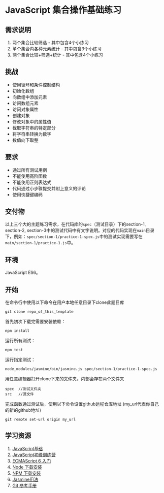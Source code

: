 # JavaScript 集合操作基础练习

## 需求说明
1. 两个集合比较筛选 - 其中包含4个小练习
2. 单个集合内各种元素统计 - 其中包含3个小练习
3. 两个集合比较+筛选+统计 - 其中包含4个小练习

## 挑战
* 使用循环和条件控制结构
* 初始化数组
* 向数组中添加元素
* 访问数组元素
* 访问对象属性
* 创建对象
* 修改对象中的属性值
* 截取字符串的特定部分
* 将字符串转换为数字
* 数值向下取整

## 要求
* 通过所有测试用例
* 不能使用高阶函数
* 不能使用正则表达式
* 代码通过小步骤提交并附上意义的评论
* 使用快捷键编码

## 交付物
以上三个大的主题练习需求，在代码库的`spec`（测试目录）下的section-1, section-2, section-3中的测试代码中有文字说明。对应的代码实现在`main`目录下，例如：`spec/section-1/practice-1-spec.js`中的测试实现需要写在`main/section-1/practice-1.js`中。

## 环境
JavaScript ES6。

## 开始
在命令行中使用以下命令在用户本地任意目录下clone此题目库
```
git clone repo_of_this_template
```
首先初次下载完需要安装依赖：
```
npm install
```
运行所有测试：
```
npm test
```
运行指定测试：
```
node_modules/jasmine/bin/jasmine.js spec/section-1/practice-1-spec.js

```
用任意编辑器打开clone下来的文件夹，内部会存在两个文件夹
```
spec  //测试文件夹
src   //源文件
```
完成函数通过测试后，使用以下命令设置github远程仓库地址 (my_url代表你自己的新的github地址)
```
git remote set-url origin my_url
```
## 学习资源
1. [JavaScript基础](http://codefordream.com/courses/js_basic/sections)
1. [JavaScript初级训练营](http://codefordream.com/courses/js_learning_camps/sections)
1. [ECMAScript 6 入门](http://es6.ruanyifeng.com/)
1. [Node 下载安装](https://github.com/creationix/nvm)
1. [NPM 下载安装](https://github.com/npm/npm)
1. [Jasmine用法](http://jasmine.github.io/2.4/introduction.html)
1. [Git 参考手册](https://git-scm.com/docs)
